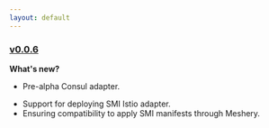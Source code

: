 ```yaml
---
layout: default
---
```


### [v0.0.6](https://github.com/layer5io/meshery/releases/tag/v0.0.6)

**What's new?**

- Pre-alpha Consul adapter.

* Support for deploying SMI Istio adapter.
* Ensuring compatibility to apply SMI manifests through Meshery.

